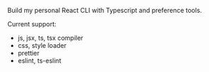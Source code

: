 Build my personal React CLI with Typescript and preference tools.

Current support:
- js, jsx, ts, tsx compiler 
- css, style loader
- prettier 
- eslint, ts-eslint
  

